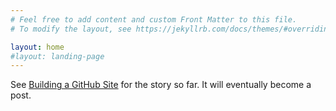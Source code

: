 ```yaml
---
# Feel free to add content and custom Front Matter to this file.
# To modify the layout, see https://jekyllrb.com/docs/themes/#overriding-theme-defaults

layout: home
#layout: landing-page
---
```

See [Building a GitHub Site](building-a-github-site/) for the story so far.
It will eventually become a post.

